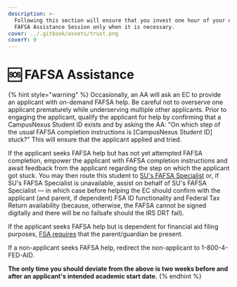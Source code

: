 ```yaml
---
description: >-
  Following this section will ensure that you invest one hour of your day into a
  FAFSA Assistance Session only when it is necessary.
cover: ../.gitbook/assets/trust.png
coverY: 0
---
```


# 🆘 FAFSA Assistance

{% hint style="warning" %}
Occasionally, an AA will ask an EC to provide an applicant with on-demand FAFSA help. Be careful not to overserve one applicant prematurely while underserving multiple other applicants. Prior to engaging the applicant, qualify the applicant for help by confirming that a CampusNexus Student ID exists and by asking the AA: "On which step of the usual FAFSA completion instructions is \[CampusNexus Student ID] stuck?"  This will ensure that the applicant applied and tried.



If the applicant seeks FAFSA help but has not yet attempted FAFSA completion, empower the applicant with FAFSA completion instructions and await feedback from the applicant regarding the step on which the applicant got stuck. You may then route this student to [SU's FAFSA Specialist](../meet-the-team/bobbie-white.md) or, if SU's FAFSA Specialist is unavailable, assist on behalf of SU's FAFSA Specialist — in which case before helping the EC should confirm with the applicant (and parent, if dependent) FSA ID functionality and Federal Tax Return availability (because, otherwise, the FAFSA cannot be signed digitally and there will be no failsafe should the IRS DRT fail).



If the applicant seeks FAFSA help but is dependent for financial aid filing purposes, [FSA requires](https://studentaid.gov/help/share-fsa-id) that the parent/guardian be present.



If a non-applicant seeks FAFSA help, redirect the non-applicant to 1-800-4-FED-AID.



**The only time you should deviate from the above is two weeks before and after an applicant's intended academic start date.**
{% endhint %}
